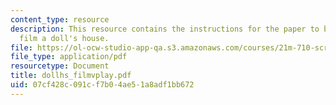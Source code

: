 ```yaml
---
content_type: resource
description: This resource contains the instructions for the paper to be done on the
  film a doll's house.
file: https://ol-ocw-studio-app-qa.s3.amazonaws.com/courses/21m-710-script-analysis-fall-2005/07cf428c091cf7b04ae51a8adf1bb672_dollhs_filmvplay.pdf
file_type: application/pdf
resourcetype: Document
title: dollhs_filmvplay.pdf
uid: 07cf428c-091c-f7b0-4ae5-1a8adf1bb672
---
```

